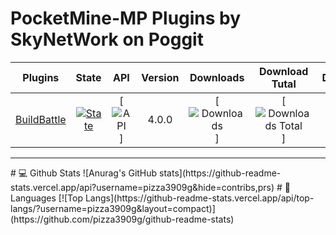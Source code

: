 # PocketMine-MP Plugins by SkyNetWork on Poggit
| Plugins | State | API | Version | Downloads | Download Tutal | Date | Authors |
| :-----: | :---: | :-: | :-----: | :-------: | :------------: | :--: | :-----: |
| [BuildBattle]() | [![State]()]() | [![API]()] | 4.0.0 | [![Downloads]()] | [![Downloads Total]()] | --/--/-- | --- |
<hr>
# 💻 Github Stats
![Anurag's GitHub stats](https://github-readme-stats.vercel.app/api?username=pizza3909g&hide=contribs,prs)
# 📘Languages
[![Top Langs](https://github-readme-stats.vercel.app/api/top-langs/?username=pizza3909g&layout=compact)](https://github.com/pizza3909g/github-readme-stats)

